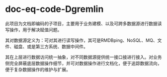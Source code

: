 # doc-eq-code-Dgremlin
此项目为文档即编码的子项目，主要用于业务建模、以及可跨多数据源进行数据读写操作，用于解决赋值问题。

其对数据源定义为：可对其进行读写操作，其可是RMDBping、NoSQL、MQ、文件、磁盘、或是第三方系统、数据中间件。

其在上层进行数据访问统一抽象，对不同数据源提供统一接口接进行接入。对业务侧完全屏蔽底层数据操作细节，并可对数据操作进行文档化，便于追踪数据流向，便于复杂数据操作的维护与扩展。

